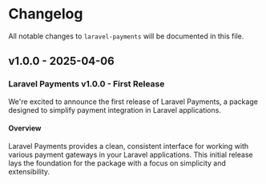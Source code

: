 # Changelog

All notable changes to `laravel-payments` will be documented in this file.

## v1.0.0 - 2025-04-06

### Laravel Payments v1.0.0 - First Release

We're excited to announce the first release of Laravel Payments, a package designed to simplify payment integration in Laravel applications.

#### Overview

Laravel Payments provides a clean, consistent interface for working with various payment gateways in your Laravel applications. This initial release lays the foundation for the package with a focus on simplicity and extensibility.
